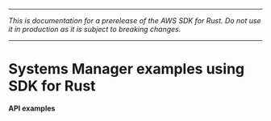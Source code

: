 --------

 *This is documentation for a prerelease of the AWS SDK for Rust\. Do not use it in production as it is subject to breaking changes\.* 

--------

# Systems Manager examples using SDK for Rust<a name="rust_ssm_code_examples"></a>

**API examples**